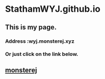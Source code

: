 # StathamWYJ.github.io
## This is my page.
### Address :wyj.monsterej.xyz
### Or just click on the link below.
## <a href="https://wyj.monsterej.xyz">monsterej</a>
